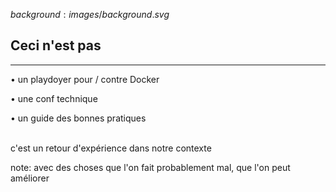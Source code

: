 $background:images/background.svg$
## Ceci n'est pas
---
<section>
  <p class="fragment fade-up">• un playdoyer pour / contre Docker</p>
  <p class="fragment fade-up">• une conf technique</p>
  <p class="fragment fade-up">• un guide des bonnes pratiques</p>
  <p class="fragment fade-up"><br/>c'est un retour d'expérience dans notre contexte</p>
</section>


note:
avec des choses que l'on fait probablement mal, que l'on peut améliorer
